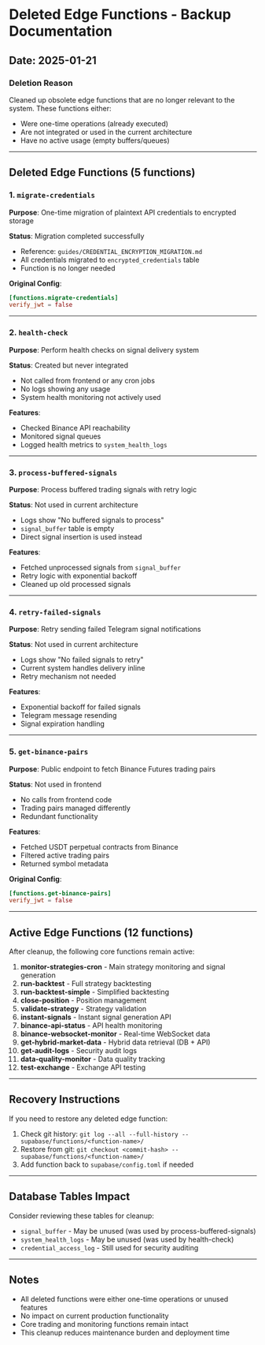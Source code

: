 # Deleted Edge Functions - Backup Documentation

## Date: 2025-01-21

### Deletion Reason
Cleaned up obsolete edge functions that are no longer relevant to the system. These functions either:
- Were one-time operations (already executed)
- Are not integrated or used in the current architecture
- Have no active usage (empty buffers/queues)

---

## Deleted Edge Functions (5 functions)

### 1. `migrate-credentials`
**Purpose**: One-time migration of plaintext API credentials to encrypted storage

**Status**: Migration completed successfully
- Reference: `guides/CREDENTIAL_ENCRYPTION_MIGRATION.md`
- All credentials migrated to `encrypted_credentials` table
- Function is no longer needed

**Original Config**:
```toml
[functions.migrate-credentials]
verify_jwt = false
```

---

### 2. `health-check`
**Purpose**: Perform health checks on signal delivery system

**Status**: Created but never integrated
- Not called from frontend or any cron jobs
- No logs showing any usage
- System health monitoring not actively used

**Features**:
- Checked Binance API reachability
- Monitored signal queues
- Logged health metrics to `system_health_logs`

---

### 3. `process-buffered-signals`
**Purpose**: Process buffered trading signals with retry logic

**Status**: Not used in current architecture
- Logs show "No buffered signals to process"
- `signal_buffer` table is empty
- Direct signal insertion is used instead

**Features**:
- Fetched unprocessed signals from `signal_buffer`
- Retry logic with exponential backoff
- Cleaned up old processed signals

---

### 4. `retry-failed-signals`
**Purpose**: Retry sending failed Telegram signal notifications

**Status**: Not used in current architecture
- Logs show "No failed signals to retry"
- Current system handles delivery inline
- Retry mechanism not needed

**Features**:
- Exponential backoff for failed signals
- Telegram message resending
- Signal expiration handling

---

### 5. `get-binance-pairs`
**Purpose**: Public endpoint to fetch Binance Futures trading pairs

**Status**: Not used in frontend
- No calls from frontend code
- Trading pairs managed differently
- Redundant functionality

**Features**:
- Fetched USDT perpetual contracts from Binance
- Filtered active trading pairs
- Returned symbol metadata

**Original Config**:
```toml
[functions.get-binance-pairs]
verify_jwt = false
```

---

## Active Edge Functions (12 functions)

After cleanup, the following core functions remain active:
1. **monitor-strategies-cron** - Main strategy monitoring and signal generation
2. **run-backtest** - Full strategy backtesting
3. **run-backtest-simple** - Simplified backtesting
4. **close-position** - Position management
5. **validate-strategy** - Strategy validation
6. **instant-signals** - Instant signal generation API
7. **binance-api-status** - API health monitoring
8. **binance-websocket-monitor** - Real-time WebSocket data
9. **get-hybrid-market-data** - Hybrid data retrieval (DB + API)
10. **get-audit-logs** - Security audit logs
11. **data-quality-monitor** - Data quality tracking
12. **test-exchange** - Exchange API testing

---

## Recovery Instructions

If you need to restore any deleted edge function:
1. Check git history: `git log --all --full-history -- supabase/functions/<function-name>/`
2. Restore from git: `git checkout <commit-hash> -- supabase/functions/<function-name>/`
3. Add function back to `supabase/config.toml` if needed

---

## Database Tables Impact

Consider reviewing these tables for cleanup:
- `signal_buffer` - May be unused (was used by process-buffered-signals)
- `system_health_logs` - May be unused (was used by health-check)
- `credential_access_log` - Still used for security auditing

---

## Notes

- All deleted functions were either one-time operations or unused features
- No impact on current production functionality
- Core trading and monitoring functions remain intact
- This cleanup reduces maintenance burden and deployment time
